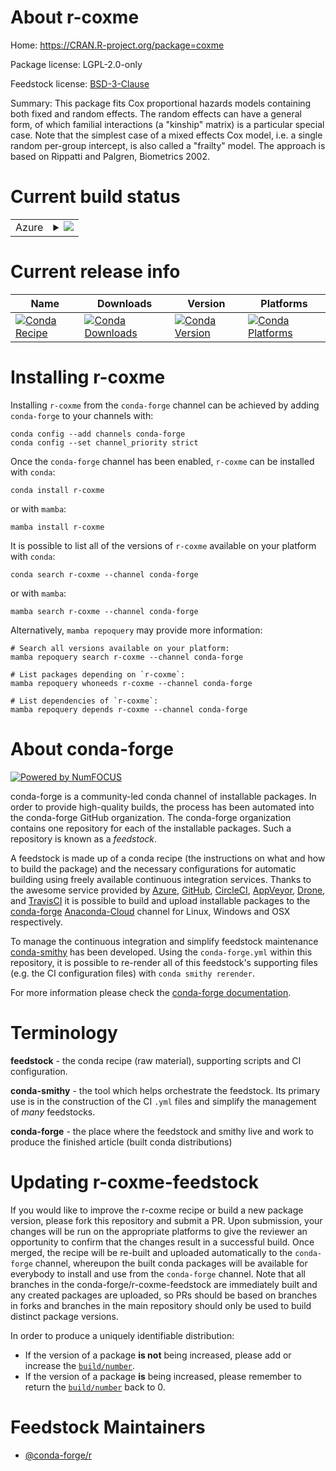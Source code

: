 About r-coxme
=============

Home: https://CRAN.R-project.org/package=coxme

Package license: LGPL-2.0-only

Feedstock license: [BSD-3-Clause](https://github.com/conda-forge/r-coxme-feedstock/blob/main/LICENSE.txt)

Summary: This package fits Cox proportional hazards models containing both  fixed and random effects.  The random effects can have a general form, of which familial interactions (a "kinship" matrix) is a particular special case.  Note that the simplest case of a mixed effects Cox model, i.e. a single random  per-group intercept, is also called a "frailty" model.  The approach is based on Rippatti and Palgren, Biometrics 2002.

Current build status
====================


<table>
    
  <tr>
    <td>Azure</td>
    <td>
      <details>
        <summary>
          <a href="https://dev.azure.com/conda-forge/feedstock-builds/_build/latest?definitionId=4212&branchName=main">
            <img src="https://dev.azure.com/conda-forge/feedstock-builds/_apis/build/status/r-coxme-feedstock?branchName=main">
          </a>
        </summary>
        <table>
          <thead><tr><th>Variant</th><th>Status</th></tr></thead>
          <tbody><tr>
              <td>linux_64_r_base4.1</td>
              <td>
                <a href="https://dev.azure.com/conda-forge/feedstock-builds/_build/latest?definitionId=4212&branchName=main">
                  <img src="https://dev.azure.com/conda-forge/feedstock-builds/_apis/build/status/r-coxme-feedstock?branchName=main&jobName=linux&configuration=linux_64_r_base4.1" alt="variant">
                </a>
              </td>
            </tr><tr>
              <td>linux_64_r_base4.2</td>
              <td>
                <a href="https://dev.azure.com/conda-forge/feedstock-builds/_build/latest?definitionId=4212&branchName=main">
                  <img src="https://dev.azure.com/conda-forge/feedstock-builds/_apis/build/status/r-coxme-feedstock?branchName=main&jobName=linux&configuration=linux_64_r_base4.2" alt="variant">
                </a>
              </td>
            </tr><tr>
              <td>osx_64_r_base4.1</td>
              <td>
                <a href="https://dev.azure.com/conda-forge/feedstock-builds/_build/latest?definitionId=4212&branchName=main">
                  <img src="https://dev.azure.com/conda-forge/feedstock-builds/_apis/build/status/r-coxme-feedstock?branchName=main&jobName=osx&configuration=osx_64_r_base4.1" alt="variant">
                </a>
              </td>
            </tr><tr>
              <td>osx_64_r_base4.2</td>
              <td>
                <a href="https://dev.azure.com/conda-forge/feedstock-builds/_build/latest?definitionId=4212&branchName=main">
                  <img src="https://dev.azure.com/conda-forge/feedstock-builds/_apis/build/status/r-coxme-feedstock?branchName=main&jobName=osx&configuration=osx_64_r_base4.2" alt="variant">
                </a>
              </td>
            </tr><tr>
              <td>win_64</td>
              <td>
                <a href="https://dev.azure.com/conda-forge/feedstock-builds/_build/latest?definitionId=4212&branchName=main">
                  <img src="https://dev.azure.com/conda-forge/feedstock-builds/_apis/build/status/r-coxme-feedstock?branchName=main&jobName=win&configuration=win_64_" alt="variant">
                </a>
              </td>
            </tr>
          </tbody>
        </table>
      </details>
    </td>
  </tr>
</table>

Current release info
====================

| Name | Downloads | Version | Platforms |
| --- | --- | --- | --- |
| [![Conda Recipe](https://img.shields.io/badge/recipe-r--coxme-green.svg)](https://anaconda.org/conda-forge/r-coxme) | [![Conda Downloads](https://img.shields.io/conda/dn/conda-forge/r-coxme.svg)](https://anaconda.org/conda-forge/r-coxme) | [![Conda Version](https://img.shields.io/conda/vn/conda-forge/r-coxme.svg)](https://anaconda.org/conda-forge/r-coxme) | [![Conda Platforms](https://img.shields.io/conda/pn/conda-forge/r-coxme.svg)](https://anaconda.org/conda-forge/r-coxme) |

Installing r-coxme
==================

Installing `r-coxme` from the `conda-forge` channel can be achieved by adding `conda-forge` to your channels with:

```
conda config --add channels conda-forge
conda config --set channel_priority strict
```

Once the `conda-forge` channel has been enabled, `r-coxme` can be installed with `conda`:

```
conda install r-coxme
```

or with `mamba`:

```
mamba install r-coxme
```

It is possible to list all of the versions of `r-coxme` available on your platform with `conda`:

```
conda search r-coxme --channel conda-forge
```

or with `mamba`:

```
mamba search r-coxme --channel conda-forge
```

Alternatively, `mamba repoquery` may provide more information:

```
# Search all versions available on your platform:
mamba repoquery search r-coxme --channel conda-forge

# List packages depending on `r-coxme`:
mamba repoquery whoneeds r-coxme --channel conda-forge

# List dependencies of `r-coxme`:
mamba repoquery depends r-coxme --channel conda-forge
```


About conda-forge
=================

[![Powered by
NumFOCUS](https://img.shields.io/badge/powered%20by-NumFOCUS-orange.svg?style=flat&colorA=E1523D&colorB=007D8A)](https://numfocus.org)

conda-forge is a community-led conda channel of installable packages.
In order to provide high-quality builds, the process has been automated into the
conda-forge GitHub organization. The conda-forge organization contains one repository
for each of the installable packages. Such a repository is known as a *feedstock*.

A feedstock is made up of a conda recipe (the instructions on what and how to build
the package) and the necessary configurations for automatic building using freely
available continuous integration services. Thanks to the awesome service provided by
[Azure](https://azure.microsoft.com/en-us/services/devops/), [GitHub](https://github.com/),
[CircleCI](https://circleci.com/), [AppVeyor](https://www.appveyor.com/),
[Drone](https://cloud.drone.io/welcome), and [TravisCI](https://travis-ci.com/)
it is possible to build and upload installable packages to the
[conda-forge](https://anaconda.org/conda-forge) [Anaconda-Cloud](https://anaconda.org/)
channel for Linux, Windows and OSX respectively.

To manage the continuous integration and simplify feedstock maintenance
[conda-smithy](https://github.com/conda-forge/conda-smithy) has been developed.
Using the ``conda-forge.yml`` within this repository, it is possible to re-render all of
this feedstock's supporting files (e.g. the CI configuration files) with ``conda smithy rerender``.

For more information please check the [conda-forge documentation](https://conda-forge.org/docs/).

Terminology
===========

**feedstock** - the conda recipe (raw material), supporting scripts and CI configuration.

**conda-smithy** - the tool which helps orchestrate the feedstock.
                   Its primary use is in the construction of the CI ``.yml`` files
                   and simplify the management of *many* feedstocks.

**conda-forge** - the place where the feedstock and smithy live and work to
                  produce the finished article (built conda distributions)


Updating r-coxme-feedstock
==========================

If you would like to improve the r-coxme recipe or build a new
package version, please fork this repository and submit a PR. Upon submission,
your changes will be run on the appropriate platforms to give the reviewer an
opportunity to confirm that the changes result in a successful build. Once
merged, the recipe will be re-built and uploaded automatically to the
`conda-forge` channel, whereupon the built conda packages will be available for
everybody to install and use from the `conda-forge` channel.
Note that all branches in the conda-forge/r-coxme-feedstock are
immediately built and any created packages are uploaded, so PRs should be based
on branches in forks and branches in the main repository should only be used to
build distinct package versions.

In order to produce a uniquely identifiable distribution:
 * If the version of a package **is not** being increased, please add or increase
   the [``build/number``](https://docs.conda.io/projects/conda-build/en/latest/resources/define-metadata.html#build-number-and-string).
 * If the version of a package **is** being increased, please remember to return
   the [``build/number``](https://docs.conda.io/projects/conda-build/en/latest/resources/define-metadata.html#build-number-and-string)
   back to 0.

Feedstock Maintainers
=====================

* [@conda-forge/r](https://github.com/conda-forge/r/)

